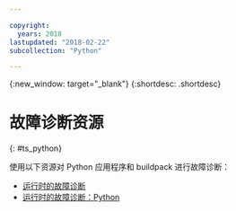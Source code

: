 ```yaml
---

copyright:
  years: 2018
lastupdated: "2018-02-22"
subcollection: "Python"

---
```


{:new_window: target="_blank"}
{:shortdesc: .shortdesc}

# 故障诊断资源
{: #ts_python}

使用以下资源对 Python 应用程序和 buildpack 进行故障诊断：

* [运行时的故障诊断](docs/runtimes-common/ts_runtimes.html#runtimes)
* [运行时的故障诊断：Python](docs/runtimes-common/ts_runtimes.html#ts_python)
